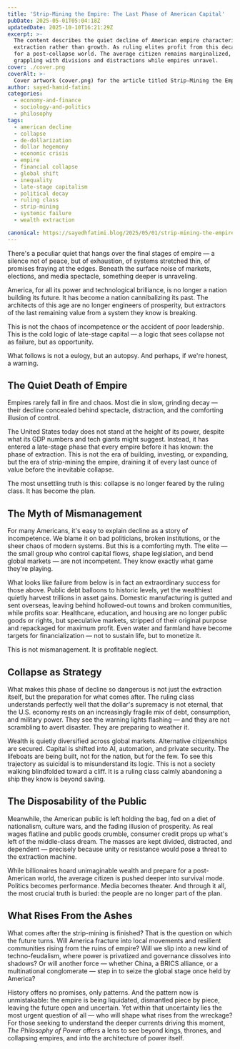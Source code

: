 ```yaml
---
title: 'Strip-Mining the Empire: The Last Phase of American Capital'
pubDate: 2025-05-01T05:04:18Z
updatedDate: 2025-10-10T16:21:29Z
excerpt: >-
  The content describes the quiet decline of American empire characterized by exhaustion and
  extraction rather than growth. As ruling elites profit from this decay, they strategically prepare
  for a post-collapse world. The average citizen remains marginalized, facing a future uncertain,
  grappling with divisions and distractions while empires unravel.
cover: ./cover.png
coverAlt: >-
  Cover artwork (cover.png) for the article titled Strip-Mining the Empire: The Last Phase of American Capital.
author: sayed-hamid-fatimi
categories:
  - economy-and-finance
  - sociology-and-politics
  - philosophy
tags:
  - american decline
  - collapse
  - de-dollarization
  - dollar hegemony
  - economic crisis
  - empire
  - financial collapse
  - global shift
  - inequality
  - late-stage capitalism
  - political decay
  - ruling class
  - strip-mining
  - systemic failure
  - wealth extraction

canonical: https://sayedhfatimi.blog/2025/05/01/strip-mining-the-empire-the-last-phase-of-american-capital/
---
```


There's a peculiar quiet that hangs over the final stages of empire — a silence not of peace, but of exhaustion, of systems stretched thin, of promises fraying at the edges. Beneath the surface noise of markets, elections, and media spectacle, something deeper is unraveling.

America, for all its power and technological brilliance, is no longer a nation building its future. It has become a nation cannibalizing its past. The architects of this age are no longer engineers of prosperity, but extractors of the last remaining value from a system they know is breaking.

This is not the chaos of incompetence or the accident of poor leadership.
This is the cold logic of late-stage capital — a logic that sees collapse not as failure, but as opportunity.

What follows is not a eulogy, but an autopsy. And perhaps, if we're honest, a warning.

## The Quiet Death of Empire

Empires rarely fall in fire and chaos. Most die in slow, grinding decay — their decline concealed behind spectacle, distraction, and the comforting illusion of control.

The United States today does not stand at the height of its power, despite what its GDP numbers and tech giants might suggest. Instead, it has entered a late-stage phase that every empire before it has known: the phase of extraction. This is not the era of building, investing, or expanding, but the era of strip-mining the empire, draining it of every last ounce of value before the inevitable collapse.

The most unsettling truth is this: collapse is no longer feared by the ruling class.
It has become the plan.

## The Myth of Mismanagement

For many Americans, it's easy to explain decline as a story of incompetence. We blame it on bad politicians, broken institutions, or the sheer chaos of modern systems. But this is a comforting myth. The elite — the small group who control capital flows, shape legislation, and bend global markets — are not incompetent. They know exactly what game they're playing.

What looks like failure from below is in fact an extraordinary success for those above. Public debt balloons to historic levels, yet the wealthiest quietly harvest trillions in asset gains. Domestic manufacturing is gutted and sent overseas, leaving behind hollowed-out towns and broken communities, while profits soar. Healthcare, education, and housing are no longer public goods or rights, but speculative markets, stripped of their original purpose and repackaged for maximum profit. Even water and farmland have become targets for financialization — not to sustain life, but to monetize it.

This is not mismanagement.
It is profitable neglect.

## Collapse as Strategy

What makes this phase of decline so dangerous is not just the extraction itself, but the preparation for what comes after. The ruling class understands perfectly well that the dollar's supremacy is not eternal, that the U.S. economy rests on an increasingly fragile mix of debt, consumption, and military power. They see the warning lights flashing — and they are not scrambling to avert disaster. They are preparing to weather it.

Wealth is quietly diversified across global markets. Alternative citizenships are secured. Capital is shifted into AI, automation, and private security. The lifeboats are being built, not for the nation, but for the few. To see this trajectory as suicidal is to misunderstand its logic. This is not a society walking blindfolded toward a cliff. It is a ruling class calmly abandoning a ship they know is beyond saving.

## The Disposability of the Public

Meanwhile, the American public is left holding the bag, fed on a diet of nationalism, culture wars, and the fading illusion of prosperity. As real wages flatline and public goods crumble, consumer credit props up what's left of the middle-class dream. The masses are kept divided, distracted, and dependent — precisely because unity or resistance would pose a threat to the extraction machine.

While billionaires hoard unimaginable wealth and prepare for a post-American world, the average citizen is pushed deeper into survival mode. Politics becomes performance. Media becomes theater. And through it all, the most crucial truth is buried: the people are no longer part of the plan.

## What Rises From the Ashes

What comes after the strip-mining is finished? That is the question on which the future turns. Will America fracture into local movements and resilient communities rising from the ruins of empire? Will we slip into a new kind of techno-feudalism, where power is privatized and governance dissolves into shadows? Or will another force — whether China, a BRICS alliance, or a multinational conglomerate — step in to seize the global stage once held by America?

History offers no promises, only patterns. And the pattern now is unmistakable: the empire is being liquidated, dismantled piece by piece, leaving the future open and uncertain. Yet within that uncertainty lies the most urgent question of all — who will shape what rises from the wreckage? For those seeking to understand the deeper currents driving this moment, *The Philosophy of Power* offers a lens to see beyond kings, thrones, and collapsing empires, and into the architecture of power itself.
